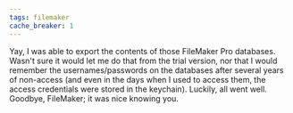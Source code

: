 ```yaml
---
tags: filemaker
cache_breaker: 1
---
```


Yay, I was able to export the contents of those FileMaker Pro databases. Wasn't sure it would let me do that from the trial version, nor that I would remember the usernames/passwords on the databases after several years of non-access (and even in the days when I used to access them, the access credentials were stored in the keychain). Luckily, all went well. Goodbye, FileMaker; it was nice knowing you.

